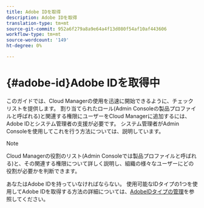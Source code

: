```yaml
---
title: Adobe IDを取得
description: Adobe IDを取得
translation-type: tm+mt
source-git-commit: 952a6f279a8a9e64a4f13d080f54af10af443606
workflow-type: tm+mt
source-wordcount: '149'
ht-degree: 0%

---
```



# {#adobe-id}Adobe IDを取得中

このガイドでは、Cloud Managerの使用を迅速に開始できるように、チェックリストを提供します。 割り当てられたロール(Admin Consoleの製品プロファイルと呼ばれる)と関連する権限にユーザーをCloud Managerに追加するには、Adobe IDとシステム管理者の支援が必要です。 システム管理者がAdmin Consoleを使用してこれを行う方法については、説明しています。

>[!NOTE]
>Cloud Managerの役割のリスト(Admin Consoleでは製品プロファイルと呼ばれる)と、その関連する権限について詳しく説明し、組織の様々なユーザーにどの役割が必要かを判断できます。

あなたはAdobe IDを持っていなければならない。 使用可能なIDタイプの1つを使用してAdobe IDを取得する方法の詳細については、[AdobeIDタイプの管理](https://helpx.adobe.com/enterprise/admin-guide.html/enterprise/using/identity.ug.html)を参照してください。
